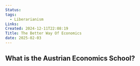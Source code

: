 ```yaml
---
Status: 
tags:
  - Liberarianism
Links: 
Created: 2024-12-11T22:08:19
Title: The Better Way Of Economics
date: 2025-02-03
---
```

## What is the Austrian Economics School?